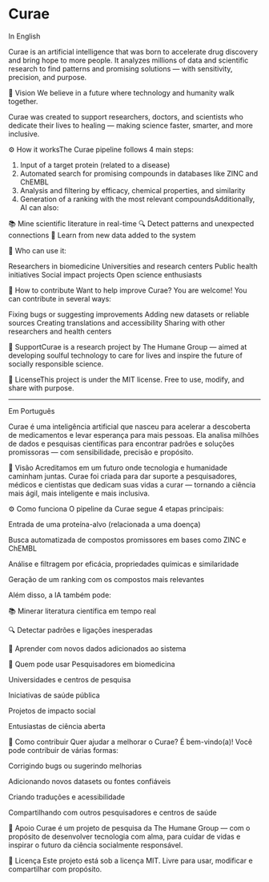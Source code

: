 # Curae

In English

Curae is an artificial intelligence that was born to accelerate drug discovery and bring hope to more people. It analyzes millions of data and scientific research to find patterns and promising solutions — with sensitivity, precision, and purpose.

🌱 Vision
We believe in a future where technology and humanity walk together.

Curae was created to support researchers, doctors, and scientists who dedicate their lives to healing — making science faster, smarter, and more inclusive.

⚙️ How it worksThe Curae pipeline follows 4 main steps:

1. Input of a target protein (related to a disease)
2. Automated search for promising compounds in databases like ZINC and ChEMBL
3. Analysis and filtering by efficacy, chemical properties, and similarity
4. Generation of a ranking with the most relevant compoundsAdditionally, AI can also:

📚 Mine scientific literature in real-time
🔍 Detect patterns and unexpected connections
🧠 Learn from new data added to the system

🧪 Who can use it:

Researchers in biomedicine Universities and research centers Public health initiatives Social impact projects Open science enthusiasts 

🤝 How to contribute Want to help improve Curae? You are welcome! You can contribute in several ways: 

Fixing bugs or suggesting improvements Adding new datasets or reliable sources 
Creating translations and accessibility Sharing with other researchers and health centers

💖 SupportCurae is a research project by The Humane Group — aimed at developing soulful technology to care for lives and inspire the future of socially responsible science.

📄 LicenseThis project is under the MIT license.
Free to use, modify, and share with purpose.

------------------------------------------------------------------------------------------------------------------------------------------------------------------------------------------

Em Português

Curae é uma inteligência artificial que nasceu para acelerar a descoberta de medicamentos e levar esperança para mais pessoas. Ela analisa milhões de dados e pesquisas científicas para encontrar padrões e soluções promissoras — com sensibilidade, precisão e propósito.

🌱 Visão
Acreditamos em um futuro onde tecnologia e humanidade caminham juntas.
Curae foi criada para dar suporte a pesquisadores, médicos e cientistas que dedicam suas vidas a curar — tornando a ciência mais ágil, mais inteligente e mais inclusiva.

⚙️ Como funciona
O pipeline da Curae segue 4 etapas principais:

Entrada de uma proteína-alvo (relacionada a uma doença)

Busca automatizada de compostos promissores em bases como ZINC e ChEMBL

Análise e filtragem por eficácia, propriedades químicas e similaridade

Geração de um ranking com os compostos mais relevantes

Além disso, a IA também pode:

📚 Minerar literatura científica em tempo real

🔍 Detectar padrões e ligações inesperadas

🧠 Aprender com novos dados adicionados ao sistema

🧪 Quem pode usar
Pesquisadores em biomedicina

Universidades e centros de pesquisa

Iniciativas de saúde pública

Projetos de impacto social

Entusiastas de ciência aberta

🤝 Como contribuir
Quer ajudar a melhorar o Curae? É bem-vindo(a)!
Você pode contribuir de várias formas:

Corrigindo bugs ou sugerindo melhorias

Adicionando novos datasets ou fontes confiáveis

Criando traduções e acessibilidade

Compartilhando com outros pesquisadores e centros de saúde

💖 Apoio
Curae é um projeto de pesquisa da The Humane Group — com o propósito de desenvolver tecnologia com alma, para cuidar de vidas e inspirar o futuro da ciência socialmente responsável.

📄 Licença
Este projeto está sob a licença MIT.
Livre para usar, modificar e compartilhar com propósito.
